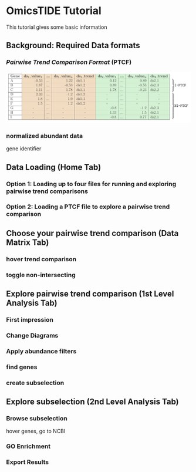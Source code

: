 # OmicsTIDE Tutorial
This tutorial gives some basic information

## Background: Required Data formats

### ***P**airwise **T**rend **C**omparison **F**ormat* (PTCF)
<p align="center">
  <img src="ptcf.png" />
</p>

### normalized abundant data
gene identifier



## Data Loading (Home Tab)

### Option 1: Loading up to four files for running and exploring pairwise trend comparisons

### Option 2: Loading a PTCF file to explore a pairwise trend comparison


## Choose your pairwise trend comparison (Data Matrix Tab)

### hover trend comparison

### toggle non-intersecting




## Explore pairwise trend comparison (1st Level Analysis Tab)

### First impression

### Change Diagrams

### Apply abundance filters

### find genes

### create subselection




## Explore subselection (2nd Level Analysis Tab)

### Browse subselection
hover genes, go to NCBI

### GO Enrichment

### Export Results


